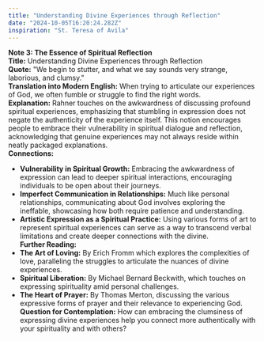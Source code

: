 ```yaml
---
title: "Understanding Divine Experiences through Reflection"
date: "2024-10-05T16:20:24.282Z"
inspiration: "St. Teresa of Avila"
---
```


**Note 3: The Essence of Spiritual Reflection**  
**Title:** Understanding Divine Experiences through Reflection  
**Quote:** "We begin to stutter, and what we say sounds very strange, laborious, and clumsy."  
**Translation into Modern English:** When trying to articulate our experiences of God, we often fumble or struggle to find the right words.  
**Explanation:** Rahner touches on the awkwardness of discussing profound spiritual experiences, emphasizing that stumbling in expression does not negate the authenticity of the experience itself. This notion encourages people to embrace their vulnerability in spiritual dialogue and reflection, acknowledging that genuine experiences may not always reside within neatly packaged explanations.  
**Connections:**  
- **Vulnerability in Spiritual Growth:** Embracing the awkwardness of expression can lead to deeper spiritual interactions, encouraging individuals to be open about their journeys.  
- **Imperfect Communication in Relationships:** Much like personal relationships, communicating about God involves exploring the ineffable, showcasing how both require patience and understanding.  
- **Artistic Expression as a Spiritual Practice:** Using various forms of art to represent spiritual experiences can serve as a way to transcend verbal limitations and create deeper connections with the divine.  
**Further Reading:**  
- **The Art of Loving:** By Erich Fromm which explores the complexities of love, paralleling the struggles to articulate the nuances of divine experiences.  
- **Spiritual Liberation:** By Michael Bernard Beckwith, which touches on expressing spirituality amid personal challenges.  
- **The Heart of Prayer:** By Thomas Merton, discussing the various expressive forms of prayer and their relevance to experiencing God.  
**Question for Contemplation:** How can embracing the clumsiness of expressing divine experiences help you connect more authentically with your spirituality and with others?
